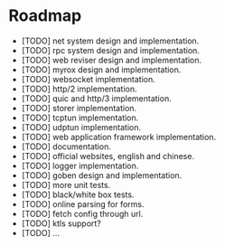 Roadmap
=======

  * [TODO] net system design and implementation.
  * [TODO] rpc system design and implementation.
  * [TODO] web reviser design and implementation.
  * [TODO] myrox design and implementation.
  * [TODO] websocket implementation.
  * [TODO] http/2 implementation.
  * [TODO] quic and http/3 implementation.
  * [TODO] storer implementation.
  * [TODO] tcptun implementation.
  * [TODO] udptun implementation.
  * [TODO] web application framework implementation.
  * [TODO] documentation.
  * [TODO] official websites, english and chinese.
  * [TODO] logger implementation.
  * [TODO] goben design and implementation.
  * [TODO] more unit tests.
  * [TODO] black/white box tests.
  * [TODO] online parsing for forms.
  * [TODO] fetch config through url.
  * [TODO] ktls support?
  * [TODO] ...

